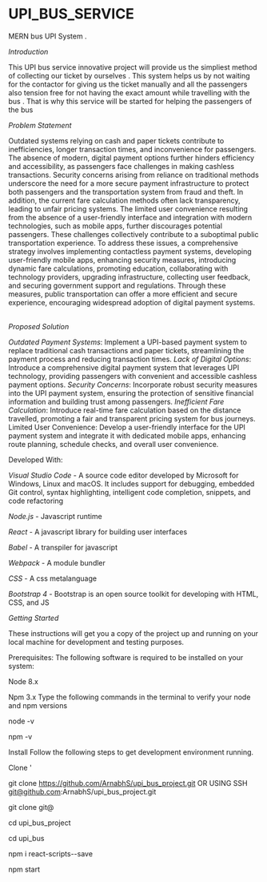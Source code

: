 # UPI_BUS_SERVICE
MERN bus UPI System .

*Introduction*


This UPI bus service innovative project will
provide us the simpliest method of collecting
our ticket by ourselves . This system helps us
by not waiting for the contactor for giving us
the ticket manually and all the passengers
also tension free for not having the exact
amount while travelling with the bus . That is
why this service will be started for helping the
passengers of the bus




*Problem Statement*


 Outdated systems relying on cash and paper tickets contribute to inefficiencies, longer transaction times, and inconvenience for passengers. The absence of modern, digital payment options further hinders efficiency and accessibility, as passengers face challenges in making cashless transactions. Security concerns arising from reliance on traditional methods underscore the need for a more secure payment infrastructure to protect both passengers and the transportation system from fraud and theft. In addition, the current fare calculation methods often lack transparency, leading to unfair pricing systems. The limited user convenience resulting from the absence of a user-friendly interface and integration with modern technologies, such as mobile apps, further discourages potential passengers. These challenges collectively contribute to a suboptimal public transportation experience. To address these issues, a comprehensive strategy involves implementing contactless payment systems, developing user-friendly mobile apps, enhancing security measures, introducing dynamic fare calculations, promoting education, collaborating with technology providers, upgrading infrastructure, collecting user feedback, and securing government support and regulations. Through these measures, public transportation can offer a more efficient and secure experience, encouraging widespread adoption of digital payment systems.
 


*Proposed Solution*


*Outdated Payment Systems*:
 Implement a UPI-based payment system to replace traditional cash transactions and paper tickets, streamlining the payment process and reducing transaction times.
*Lack of Digital Options*:
     Introduce a comprehensive digital payment system that leverages UPI technology, providing passengers with convenient and accessible cashless payment options.
*Security Concerns*:
     Incorporate robust security measures into the UPI payment system, ensuring the protection of sensitive financial information and building trust among passengers.
*Inefficient Fare Calculation*:
    Introduce real-time fare calculation based on the distance travelled, promoting a fair and transparent pricing system for bus journeys.
Limited User Convenience:
   Develop a user-friendly interface for the UPI payment system and integrate it with dedicated mobile apps, enhancing route planning, schedule checks, and overall user convenience.



Developed With:


*Visual Studio Code* - A source code editor developed by Microsoft for Windows, Linux and macOS. It includes support for debugging, embedded Git control, syntax highlighting, intelligent code completion, snippets, and code refactoring

*Node.js* - Javascript runtime

*React* - A javascript library for building user interfaces

*Babel* - A transpiler for javascript

*Webpack* - A module bundler

*CSS* - A css metalanguage

*Bootstrap 4* - Bootstrap is an open source toolkit for developing with HTML, CSS, and JS




*Getting Started*


These instructions will get you a copy of the project up and running on your local machine for development and testing purposes.


Prerequisites:
The following software is required to be installed on your system:


Node 8.x

Npm 3.x
Type the following commands in the terminal to verify your node and npm versions



node -v


npm -v



Install
Follow the following steps to get development environment running.


Clone '

git clone https://github.com/ArnabhS/upi_bus_project.git
OR USING SSH git@github.com:ArnabhS/upi_bus_project.git


git clone git@


cd upi_bus_project


cd upi_bus


npm i react-scripts--save


npm start
 

